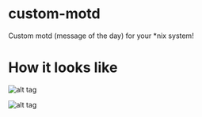 custom-motd
===========

Custom motd (message of the day) for your *nix system!


How it looks like
===========

![alt tag](https://raw.githubusercontent.com/carlos4ndre/custom-motd/master/demo/motd-intro.png)

![alt tag](https://raw.githubusercontent.com/carlos4ndre/custom-motd/master/demo/motd-tux.png)
